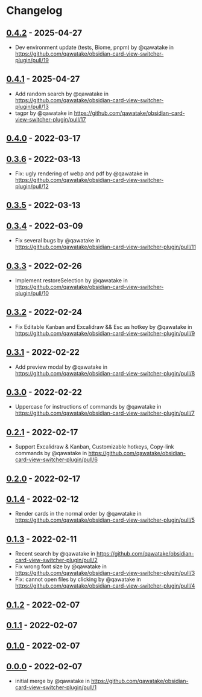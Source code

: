 # Changelog

## [0.4.2](https://github.com/qawatake/obsidian-card-view-switcher-plugin/compare/0.4.1...0.4.2) - 2025-04-27
- Dev environment update (tests, Biome, pnpm) by @qawatake in https://github.com/qawatake/obsidian-card-view-switcher-plugin/pull/19

## [0.4.1](https://github.com/qawatake/obsidian-card-view-switcher-plugin/compare/0.4.0...0.4.1) - 2025-04-27
- Add random search by @qawatake in https://github.com/qawatake/obsidian-card-view-switcher-plugin/pull/13
- tagpr by @qawatake in https://github.com/qawatake/obsidian-card-view-switcher-plugin/pull/17

## [0.4.0](https://github.com/qawatake/obsidian-card-view-switcher-plugin/compare/0.3.6...0.4.0) - 2022-03-17

## [0.3.6](https://github.com/qawatake/obsidian-card-view-switcher-plugin/compare/0.3.5...0.3.6) - 2022-03-13
- Fix: ugly rendering of webp and pdf by @qawatake in https://github.com/qawatake/obsidian-card-view-switcher-plugin/pull/12

## [0.3.5](https://github.com/qawatake/obsidian-card-view-switcher-plugin/compare/0.3.4...0.3.5) - 2022-03-13

## [0.3.4](https://github.com/qawatake/obsidian-card-view-switcher-plugin/compare/0.3.3...0.3.4) - 2022-03-09
- Fix several bugs by @qawatake in https://github.com/qawatake/obsidian-card-view-switcher-plugin/pull/11

## [0.3.3](https://github.com/qawatake/obsidian-card-view-switcher-plugin/compare/0.3.2...0.3.3) - 2022-02-26
- Implement restoreSelection by @qawatake in https://github.com/qawatake/obsidian-card-view-switcher-plugin/pull/10

## [0.3.2](https://github.com/qawatake/obsidian-card-view-switcher-plugin/compare/0.3.1...0.3.2) - 2022-02-24
- Fix Editable Kanban and Excalidraw && Esc as hotkey by @qawatake in https://github.com/qawatake/obsidian-card-view-switcher-plugin/pull/9

## [0.3.1](https://github.com/qawatake/obsidian-card-view-switcher-plugin/compare/0.3.0...0.3.1) - 2022-02-22
- Add preview modal by @qawatake in https://github.com/qawatake/obsidian-card-view-switcher-plugin/pull/8

## [0.3.0](https://github.com/qawatake/obsidian-card-view-switcher-plugin/compare/0.2.1...0.3.0) - 2022-02-22
- Uppercase for instructions of commands by @qawatake in https://github.com/qawatake/obsidian-card-view-switcher-plugin/pull/7

## [0.2.1](https://github.com/qawatake/obsidian-card-view-switcher-plugin/compare/0.2.0...0.2.1) - 2022-02-17
- Support Excalidraw & Kanban, Customizable hotkeys, Copy-link commands by @qawatake in https://github.com/qawatake/obsidian-card-view-switcher-plugin/pull/6

## [0.2.0](https://github.com/qawatake/obsidian-card-view-switcher-plugin/compare/0.1.4...0.2.0) - 2022-02-17

## [0.1.4](https://github.com/qawatake/obsidian-card-view-switcher-plugin/compare/0.1.3...0.1.4) - 2022-02-12
- Render cards in the normal order by @qawatake in https://github.com/qawatake/obsidian-card-view-switcher-plugin/pull/5

## [0.1.3](https://github.com/qawatake/obsidian-card-view-switcher-plugin/compare/0.1.2...0.1.3) - 2022-02-11
- Recent search by @qawatake in https://github.com/qawatake/obsidian-card-view-switcher-plugin/pull/2
- Fix wrong font size by @qawatake in https://github.com/qawatake/obsidian-card-view-switcher-plugin/pull/3
- Fix: cannot open files by clicking by @qawatake in https://github.com/qawatake/obsidian-card-view-switcher-plugin/pull/4

## [0.1.2](https://github.com/qawatake/obsidian-card-view-switcher-plugin/compare/0.1.1...0.1.2) - 2022-02-07

## [0.1.1](https://github.com/qawatake/obsidian-card-view-switcher-plugin/compare/0.1.0...0.1.1) - 2022-02-07

## [0.1.0](https://github.com/qawatake/obsidian-card-view-switcher-plugin/compare/0.0.0...0.1.0) - 2022-02-07

## [0.0.0](https://github.com/qawatake/obsidian-card-view-switcher-plugin/commits/0.0.0) - 2022-02-07
- initial merge by @qawatake in https://github.com/qawatake/obsidian-card-view-switcher-plugin/pull/1
